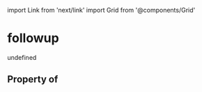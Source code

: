 import Link from 'next/link'
import Grid from '@components/Grid'

# followup

undefined

## Property of



